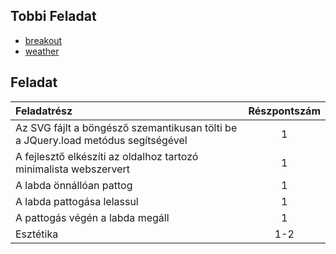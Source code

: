 ## Tobbi Feladat
- [breakout](https://github.com/DavidDump/breakout)
- [weather](https://github.com/DavidDump/weather)

## Feladat
| Feladatrész | Részpontszám |
|     :--     |     :-:      |
| Az SVG fájlt a böngésző szemantikusan tölti be a JQuery.load metódus segítségével | 1 |
| A fejlesztő elkészíti az oldalhoz tartozó minimalista webszervert | 1 |
| A labda önnállóan pattog | 1 |
| A labda pattogása lelassul | 1 |
| A pattogás végén a labda megáll | 1 |
| Esztétika | 1-2 |
